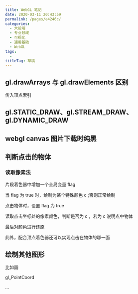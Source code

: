 ```yaml
---
title: WebGL 笔记
date: 2020-03-11 20:43:59
permalink: /pages/e4246c/
categories: 
  - 大前端
  - 专业领域
  - 可视化
  - 通用基础
  - WebGL
tags: 
  - 
titleTag: 草稿
---
```

## gl.drawArrays 与 gl.drawElements 区别

传入顶点索引

## gl.STATIC_DRAW、gl.STREAM_DRAW、gl.DYNAMIC_DRAW

## webgl canvas 图片下载时纯黑

## 判断点击的物体

### 读取像素法

片段着色器中增加一个全局变量 flag

当 flag 为 true 时，绘制为某个特殊颜色 c ;否则正常绘制

点击物体时，设置 flag 为 true 

读取点击坐标处的像素颜色，判断是否为 c ，若为 c 说明点中物体

最后对颜色进行还原

此外，配合顶点着色器还可以实现点击在物体的哪一面

## 绘制其他图形

比如圆

gl_PointCoord 

...

